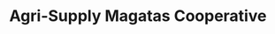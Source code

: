 ---
title: "Agri-Supply Magatas Cooperative"
url: /sogod/agri-supply-magatas-cooperative/
shop: convenience
---